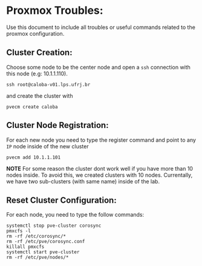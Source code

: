 
# Proxmox Troubles:

Use this document to include all troubles or useful commands related to the proxmox configuration.

## Cluster Creation:

Choose some node to be the center node and open a `ssh` connection with this node (e.g: 10.1.1.110).

```
ssh root@caloba-v01.lps.ufrj.br
```

and create the cluster with

```
pvecm create caloba
```

## Cluster Node Registration:

For each new node you need to type the register command and point
to any `IP` node inside of the new cluster
```
pvecm add 10.1.1.101
```

**NOTE** For some reason the cluster dont work well if you have more than 10 nodes inside. To avoid this, we created clusters with 10 nodes. Currentally, we have two sub-clusters (with same name) inside of the lab.

## Reset Cluster Configuration:

For each node, you need to type the follow commands:

```
systemctl stop pve-cluster corosync
pmxcfs -l
rm -rf /etc/corosync/*
rm -rf /etc/pve/corosync.conf
killall pmxcfs
systemctl start pve-cluster
rm -rf /etc/pve/nodes/*
```
